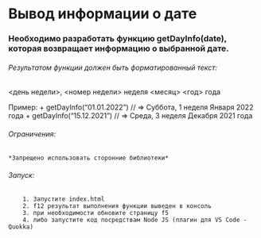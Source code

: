 # Вывод информации о дате

### Необходимо разработать функцию getDayInfo(date), которая возвращает информацию о выбранной дате.

###### Результатом функции должен быть форматированный текст:
<день недели>, <номер недели> неделя <месяц> <год> года

Пример:
        + getDayInfo(“01.01.2022”) // => Суббота, 1 неделя Января 2022 года
        + getDayInfo(“15.12.2021”) // => Среда, 3 неделя Декабря 2021 года

###### Ограничения:
    *Запрещено использовать сторонние библиотеки*

###### Запуск:
        1. Запустите index.html
        2. f12 результат выполнения функции выведен в консоль
        3. при необходимости обновите страницу f5
        4. либо запустите код посредствам Node JS (плагин для VS Code - Quokka)